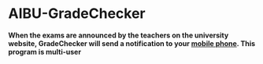 # AIBU-GradeChecker
**When the exams are announced by the teachers on the university website, GradeChecker will send a notification to your [mobile phone](https://github.com/furkankokum/AIBU-GradeChecker-React). This program is multi-user**

